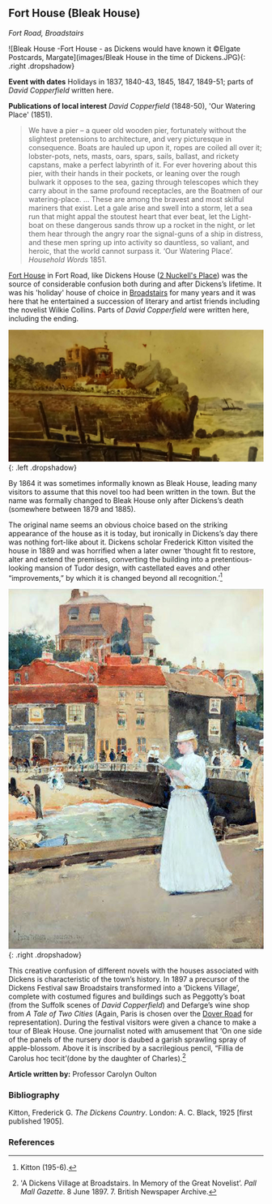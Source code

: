 <param ve-config style="article">

## Fort House (Bleak House)
*Fort Road, Broadstairs*

![Bleak House -Fort House - as Dickens would have known it ©Elgate Postcards, Margate](images/Bleak House in the time of Dickens.JPG){: .right .dropshadow}

**Event with dates** Holidays in 1837, 1840-43, 1845, 1847, 1849-51; parts of _David Copperfield_ written here.

**Publications of local interest** _David Copperfield_ (1848-50), 'Our Watering Place' (1851).

>We have a pier – a queer old wooden pier, fortunately without the slightest pretensions to architecture, and very picturesque in consequence. Boats are hauled up upon it, ropes are coiled all over it; lobster-pots, nets, masts, oars, spars, sails, ballast, and rickety capstans, make a perfect labyrinth of it. For ever hovering about this pier, with their hands in their pockets, or leaning over the rough bulwark it opposes to the sea, gazing through telescopes which they carry about in the same profound receptacles, are the Boatmen of our watering-place. … These are among the bravest and most skilful mariners that exist. Let a gale arise and swell into a storm, let a sea run that might appal the stoutest heart that ever beat, let the Light-boat on these dangerous sands throw up a rocket in the night, or let them hear through the angry roar the signal-guns of a ship in distress, and these men spring up into activity so dauntless, so valiant, and heroic, that the world cannot surpass it.
‘Our Watering Place’. _Household Words_ 1851.



[Fort House](dickens-fort-house) in Fort Road, like Dickens House ([2 Nuckell's Place](david-copperfield-nuckells-place)) was the source of considerable confusion both during and after Dickens’s lifetime. It was his 'holiday' house of choice in [Broadstairs](dickens-broadstairs) for many years and it was here that he entertained a succession of literary and artist friends including the novelist Wilkie Collins. Parts of _David Copperfield_ were written here, including the ending. 

![Early 20C postcard of Bleak House (formerly Fort House)](images/Bleak_house_postcard.jpg){: .left .dropshadow}

By 1864 it was sometimes informally known as Bleak House, leading many visitors to assume that this novel too had been written in the town. But the name was formally changed to Bleak House only after Dickens’s death (somewhere between 1879  and 1885).

The original name seems an obvious choice based on the striking appearance of the house as it is today, but ironically in Dickens’s day there was nothing fort-like about it. Dickens scholar Frederick Kitton visited the house in 1889 and was horrified when a later owner ‘thought fit to restore, alter and extend the premises, converting the building into a pretentious-looking mansion of Tudor design, with castellated eaves and other “improvements,” by which it is changed beyond all recognition.’[^ref1]

![Childe Hassam, 'Bleak House, Broadstairs'. 1889. Collection of the Canton Museum of Art, Purchased by the Canton Museum of Art, 2017.83](images/HassamHIGHRES.jpg){: .right .dropshadow}

This creative confusion of different novels with the houses associated with Dickens is characteristic of the town’s history. In 1897 a precursor of the Dickens Festival saw Broadstairs transformed into a ‘Dickens Village’, complete with costumed figures and buildings such as Peggotty’s boat (from the Suffolk scenes of _David Copperfield_) and Defarge’s wine shop from _A Tale of Two Cities_ (Again, Paris is chosen over the [Dover Road](david-copperfield-dover-road) for representation). During the festival visitors were given a chance to make a tour of Bleak House. One journalist noted with amusement that ‘On one side of the panels of the nursery door is daubed a garish sprawling spray of apple-blossom. Above it is inscribed by a sacrilegious pencil, “Fillia de Carolus hoc tecit’(done by the daughter of Charles).[^ref2]

**Article written by:** Professor Carolyn Oulton

### Bibliography

Kitton, Frederick G. _The Dickens Country_. London: A. C. Black, 1925 [first published 1905].

### References

[^ref1]: Kitton (195-6).

[^ref2]: 'A Dickens Village at Broadstairs. In Memory of the Great Novelist’. _Pall Mall Gazette_. 8 June 1897. 7. British Newspaper Archive.
